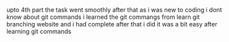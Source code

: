 upto 4th part the task went smoothly after that as i was new to coding i dont know about git commands 
i learned the git commangs from learn git branching website and i had complete after that i did it was a bit easy after learning git commands
